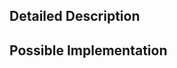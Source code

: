 <!--- Provide a general summary of the issue in the Title above -->

## Detailed Description
<!--- Provide a detailed description of the change or addition you are proposing -->

## Possible Implementation
<!--- Not required, but suggest an idea for implementing addition or change -->
